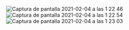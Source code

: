 ![Captura de pantalla 2021-02-04 a las 1 22 46](https://user-images.githubusercontent.com/47045714/106937114-abdc8300-671d-11eb-9fd0-c29242833147.png)
![Captura de pantalla 2021-02-04 a las 1 22 54](https://user-images.githubusercontent.com/47045714/106937117-ad0db000-671d-11eb-9a59-e11f3d02b63c.png)
![Captura de pantalla 2021-02-04 a las 1 23 03](https://user-images.githubusercontent.com/47045714/106937119-ad0db000-671d-11eb-8b47-a6885960ee46.png)
